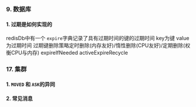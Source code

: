 ### 9. 数据库
#### 1. 过期是如何实现的
redisDb中有一个 `expire`字典记录了具有过期时间的键的过期时间 key为键 value为过期时间
过期键删除策略定时删除(内存友好)/惰性删除(CPU友好)/定期删除(权衡CPU与内存) expireIfNeeded activeExpireRecycle

### 17. 集群
#### 1. `MOVED` 和 `ASK`的异同
#### 2. 常见消息